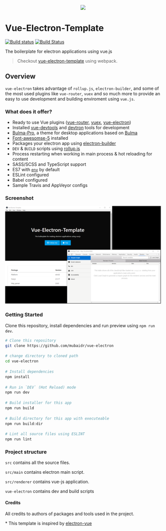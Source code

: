 <p align="center"><img src="./LogoDesigns/logotype1blue.png"></p>

# Vue-Electron-Template

[![Build status](https://ci.appveyor.com/api/projects/status/cjua6pdhjp9rqa1o?svg=true)](https://ci.appveyor.com/project/mubaidr/vue-electron-template)
[![Build Status](https://travis-ci.org/mubaidr/vue-electron-template.svg?branch=master)](https://travis-ci.org/mubaidr/vue-electron-template)

The boilerplate for electron applications using vue.js

> Checkout [vue-electron-template](https://github.com/mubaidr/vue-electron-template/tree/master) using webpack.

## Overview

`vue-electron` takes advantage of `rollup.js`, `electron-builder`, and some of the most used plugins like `vue-router`, `vuex` and so much more to provide an easy to use development and building enviroment using `vue.js`.

### What does it offer?

- Ready to use Vue plugins \([vue-router](https://github.com/vuejs/vue-router), [vuex](https://github.com/vuejs/vuex), [vue-electron](https://github.com/SimulatedGREG/vue-electron)\)
- Installed [vue-devtools](https://github.com/vuejs/vue-devtools) and [devtron](https://github.com/electron/devtron) tools for development
- [Bulma-Pro](https://mubaidr.github.io/bulma-pro/), a theme for desktop applications based on [Bulma](https://bulma.io/)
- [Font-awesomse-5](https://fontawesome.com) installed
- Packages your electron app using [electron-builder](https://github.com/electron-userland/electron-builder)
- `DEV` & `BUILD` scripts using [rollup.js](https://rollupjs.org/guide/en)
- Process restarting when working in main process & hot reloading for content
- SASS/SCSS and TypeScript support
- ES7 with [`env`](https://babeljs.io/docs/en/babel-preset-env/) by default
- ESLint configured
- Babel configured
- Sample Travis and AppVeyor configs

### Screenshot

<p align="center"><img src="./screenshot.png"></p>

### Getting Started

Clone this repository, install dependencies and run preview using `npm run dev`.

```bash
# Clone this repository
git clone https://github.com/mubaidr/vue-electron

# change directory to cloned path
cd vue-electron

# Install dependencies
npm install

# Run in `DEV` (Hot Reload) mode
npm run dev

# Build installer for this app
npm run build

# Build directory for this app with executeable
npm run build:dir

# Lint all source files using ESLINT
npm run lint
```

### Project structure

`src` contains all the source files.

`src/main` contains electron main script.

`src/renderer` contains vue-js application.

`vue-electron` contains dev and build scripts

#### Credits

All credits to authors of packages and tools used in the project.

\* This template is inspired by [electron-vue](https://github.com/SimulatedGREG/electron-vue)
